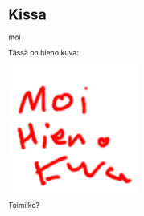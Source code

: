 # Kissa

moi

Tässä on hieno kuva:

![Example picture](/images/kuva.jpg)


<object data="/images/HaapalaMarkus_Homesweethome.pdf" width="1000" height="1000" type="application/pdf"></object>

Toimiiko?
